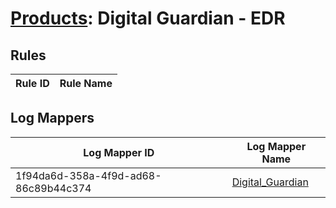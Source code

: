 # [Products](README.md): Digital Guardian - EDR

## Rules

|Rule ID|Rule Name|
|----|----|


## Log Mappers

|Log Mapper ID|Log Mapper Name|
|----|----|
|1f94da6d-358a-4f9d-ad68-86c89b44c374|[Digital_Guardian](../mappings/1f94da6d-358a-4f9d-ad68-86c89b44c374.md)|


